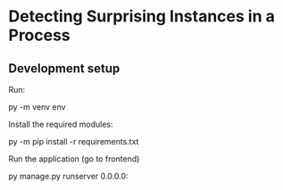# Detecting Surprising Instances in a Process

## Development setup

Run:

py -m venv env

Install the required modules:

py -m pip install -r requirements.txt

Run the application (go to frontend)

py manage.py runserver 0.0.0.0:<port>

